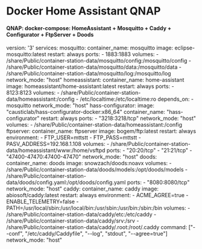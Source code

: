 # Docker Home Assistant QNAP

####  QNAP: docker-compose: HomeAssistant + Mosquitto + Caddy + Configurator + FtpServer + Doods

version: '3'
services:
  mosquitto:
    container_name: mosquitto
    image: eclipse-mosquitto:latest
    restart: always
    ports:
      - 1883:1883
    volumes:
      - /share/Public/container-station-data/mosquitto/config:/mosquitto/config
      - /share/Public/container-station-data/mosquitto/data:/mosquitto/data
      - /share/Public/container-station-data/mosquitto/log:/mosquitto/log
    network_mode:
      "host"
  homeassistant:
    container_name: home-assistant
    image: homeassistant/home-assistant:latest
    restart: always
    ports:
      - 8123:8123
    volumes:
      - /share/Public/container-station-data/homeassistant:/config
      - /etc/localtime:/etc/localtime:ro
    depends_on:
      - mosquitto
    network_mode:
      "host"
  hass-configurator:
    image: "causticlab/hass-configurator-docker:x86_64"
    container_name: "hass-configurator"
    restart: always
    ports:
      - "3218:3218/tcp"
    network_mode:
      "host"
    volumes:
      - /share/Public/container-station-data/homeassistant:/config
  ftpserver:
    container_name: ftpserver
    image: bogem/ftp:latest
    restart: always
    environment:
      - FTP_USER=mttstt
      - FTP_PASS=mttstt
      - PASV_ADDRESS=192.168.1.108
    volumes:
      - /share/Public/container-station-data/homeassistant/www:/home/vsftpd
    ports:
      - "20:20/tcp"
      - "21:21/tcp"
      - "47400-47470:47400-47470"
    network_mode:
      "host"
  doods:
    container_name: doods
    image: snowzach/doods:noavx
    volumes:
      - /share/Public/container-station-data/doods/models:/opt/doods/models
      - /share/Public/container-station-data/doods/config.yaml:/opt/doods/config.yaml
    ports:
      - "8080:8080/tcp"
    network_mode:
      "host"
  caddy:
    container_name: caddy
    image: abiosoft/caddy:latest
    restart: always
    environment:
      - ACME_AGREE=true
      - ENABLE_TELEMETRY=false
      - PATH=/usr/local/sbin:/usr/local/bin:/usr/sbin:/usr/bin:/sbin:/bin
    volumes:
      - /share/Public/container-station-data/caddy/etc:/etc/caddy
      - /share/Public/container-station-data/caddy/srv:/srv
      - /share/Public/container-station-data/caddy/.root:/root/.caddy
    command: ["--conf", "/etc/caddy/Caddyfile", "--log", "stdout", "--agree=true"]
    network_mode:
      "host"
